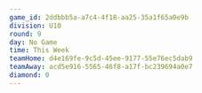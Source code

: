 ```yaml
---
game_id: 2ddbbb5a-a7c4-4f18-aa25-35a1f65a0e9b
division: U10
round: 9
day: No Game
time: This Week
teamHome: d4e169fe-9c5d-45ee-9177-55e76ec5dab9
teamAway: acd5e916-5565-46f8-a17f-bc239694a0e7
diamond: 0
---
```

